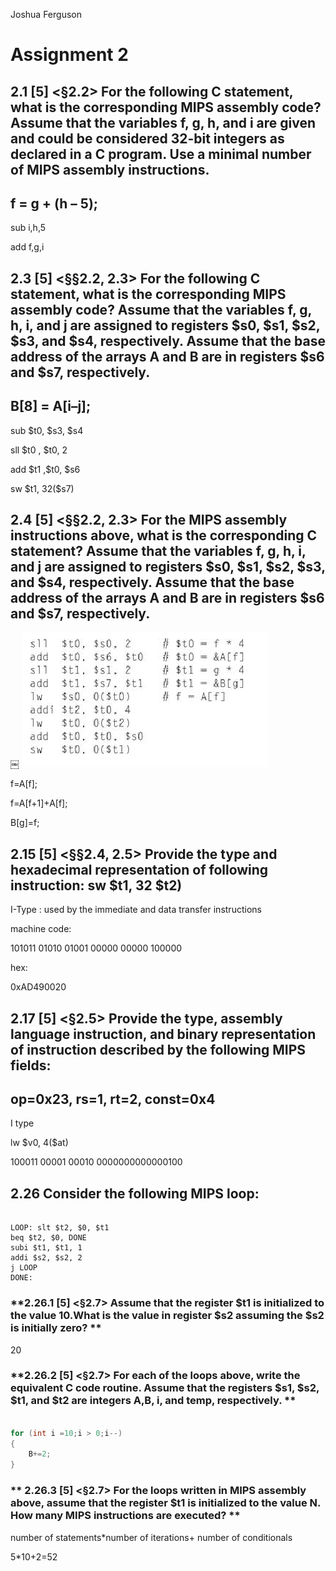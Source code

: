 Joshua Ferguson

# Assignment 2

## 2.1 [5] <§2.2> For the following C statement, what is the corresponding MIPS assembly code? Assume that the variables f, g, h, and i are given and could be considered 32-bit integers as declared in a C program. Use a minimal number of MIPS assembly instructions. 

## f = g + (h – 5); 

sub i,h,5

add f,g,i

## 2.3 [5] <§§2.2, 2.3> For the following C statement, what is the corresponding MIPS assembly code? Assume that the variables f, g, h, i, and j are assigned to registers $s0, $s1, $s2, $s3, and $s4, respectively. Assume that the base address of the arrays A and B are in registers $s6 and $s7, respectively. 

## B[8] = A[i–j]; 

sub $t0, $s3, $s4

sll $t0 , $t0, 2

add \$t1 ,$t0, $s6

sw \$t1, 32($s7)

## 2.4 [5] <§§2.2, 2.3> For the MIPS assembly instructions above, what is the corresponding C statement? Assume that the variables f, g, h, i, and j are assigned to registers $s0, $s1, $s2, $s3, and $s4, respectively. Assume that the base address of the arrays A and B are in registers $s6 and $s7, respectively.
￼
![table](./table.png)

f=A[f];

f=A[f+1]+A[f];

B[g]=f;

## 2.15 [5] <§§2.4, 2.5> Provide the type and hexadecimal representation of following instruction: sw \$t1, 32 \$t2) 



I-Type : used by the immediate and data transfer instructions

machine code:

101011 01010 01001 00000 00000 100000

hex:

0xAD490020

## 2.17 [5] <§2.5> Provide the type, assembly language instruction, and binary representation of instruction described by the following MIPS fields:

## op=0x23, rs=1, rt=2, const=0x4 

I type

lw $v0, 4(\$at)

100011 00001 00010 0000000000000100

## 2.26 Consider the following MIPS loop:

```Assembly

LOOP: slt $t2, $0, $t1 
beq $t2, $0, DONE 
subi $t1, $t1, 1 
addi $s2, $s2, 2 
j LOOP 
DONE: 

```

### **2.26.1 [5] <§2.7> Assume that the register $t1 is initialized to the value 10.What is the value in register $s2 assuming the $s2 is initially zero? **

20

### **2.26.2 [5] <§2.7> For each of the loops above, write the equivalent C code routine. Assume that the registers $s1, $s2, $t1, and $t2 are integers A,B, i, and temp, respectively. **

```C

for (int i =10;i > 0;i--)
{
    B+=2;
}
```

### ** 2.26.3 [5] <§2.7> For the loops written in MIPS assembly above, assume that the register $t1 is initialized to the value N. How many MIPS instructions are executed? **

number of statements*number of iterations+ number of conditionals

5*10+2=52
